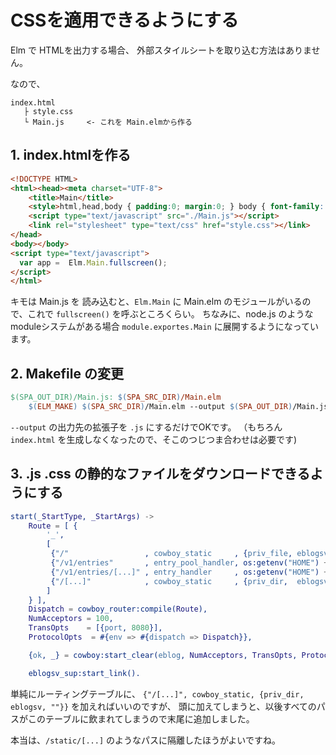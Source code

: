# CSSを適用できるようにする

Elm で HTMLを出力する場合、
外部スタイルシートを取り込む方法はありません。

なので、

```
index.html
   ├ style.css
   └ Main.js     <- これを Main.elmから作る
```


## 1. index.htmlを作る

```html
<!DOCTYPE HTML>
<html><head><meta charset="UTF-8">
    <title>Main</title>
    <style>html,head,body { padding:0; margin:0; } body { font-family: calibri, helvetica, arial, sans-serif; }</style>
    <script type="text/javascript" src="./Main.js"></script>
    <link rel="stylesheet" type="text/css" href="style.css"></link>
</head>
<body></body>
<script type="text/javascript">
  var app =  Elm.Main.fullscreen();
</script>
</html>
```

キモは Main.js を 読み込むと、`Elm.Main` に Main.elm のモジュールがいるので、これで `fullscreen()` を呼ぶところくらい。
ちなみに、node.js のような moduleシステムがある場合 `module.exportes.Main` に展開するようになっています。

## 2. Makefile の変更

```makefile
$(SPA_OUT_DIR)/Main.js: $(SPA_SRC_DIR)/Main.elm
	$(ELM_MAKE) $(SPA_SRC_DIR)/Main.elm --output $(SPA_OUT_DIR)/Main.js
```

`--output` の出力先の拡張子を `.js` にするだけでOKです。
（もちろん `index.html` を生成しなくなったので、そこのつじつま合わせは必要です)


## 3. .js .css の静的なファイルをダウンロードできるようにする

```erlang
start(_StartType, _StartArgs) ->
    Route = [ {
        '_',
        [
         {"/"                 , cowboy_static     , {priv_file, eblogsv,"index.html"}},
         {"/v1/entries"       , entry_pool_handler, os:getenv("HOME") ++ "/work/reps/eeblog/tmp/contents"},
         {"/v1/entries/[...]" , entry_handler     , os:getenv("HOME") ++ "/work/reps/eeblog/tmp/contents"},
         {"/[...]"            , cowboy_static     , {priv_dir,  eblogsv, ""}}
        ]
    } ],
    Dispatch = cowboy_router:compile(Route),
    NumAcceptors = 100,
    TransOpts    = [{port, 8080}],
    ProtocolOpts  = #{env => #{dispatch => Dispatch}},

    {ok, _} = cowboy:start_clear(eblog, NumAcceptors, TransOpts, ProtocolOpts),

    eblogsv_sup:start_link().
```

単純にルーティングテーブルに、 `{"/[...]", cowboy_static, {priv_dir,  eblogsv, ""}}` を加えればいいのですが、
頭に加えてしまうと、以後すべてのパスがこのテーブルに飲まれてしまうので末尾に追加しました。

本当は、`/static/[...]` のようなパスに隔離したほうがよいですね。
